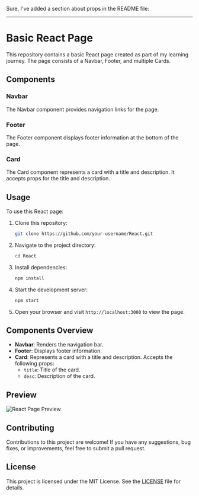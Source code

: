 
Sure, I've added a section about props in the README file:

---

# Basic React Page

This repository contains a basic React page created as part of my learning journey. The page consists of a Navbar, Footer, and multiple Cards.

## Components

### Navbar

The Navbar component provides navigation links for the page.

### Footer

The Footer component displays footer information at the bottom of the page.

### Card

The Card component represents a card with a title and description. It accepts props for the title and description.

## Usage

To use this React page:

1. Clone this repository:
   ```bash
   git clone https://github.com/your-username/React.git
   ```

2. Navigate to the project directory:
   ```bash
   cd React
   ```

3. Install dependencies:
   ```bash
   npm install
   ```

4. Start the development server:
   ```bash
   npm start
   ```

5. Open your browser and visit `http://localhost:3000` to view the page.

## Components Overview

- **Navbar**: Renders the navigation bar.
- **Footer**: Displays footer information.
- **Card**: Represents a card with a title and description. Accepts the following props:
  - `title`: Title of the card.
  - `desc`: Description of the card.

## Preview

![React Page Preview](./preview.png)

## Contributing

Contributions to this project are welcome! If you have any suggestions, bug fixes, or improvements, feel free to submit a pull request.

## License

This project is licensed under the MIT License. See the [LICENSE](./LICENSE) file for details.
